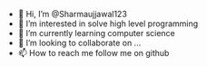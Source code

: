 - 👋 Hi, I’m @Sharmaujjawal123
- 👀 I’m interested in solve high level programming
- 🌱 I’m currently learning computer science
- 💞️ I’m looking to collaborate on ...
- 📫 How to reach me follow me on github

<!---
Sharmaujjawal123/Sharmaujjawal123 is a ✨ special ✨ repository because its `README.md` (this file) appears on your GitHub profile.
You can click the Preview link to take a look at your changes.
--->
